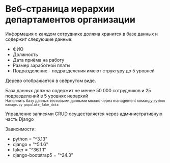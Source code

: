# Веб-страница иерархии департаментов организации

Информация о каждом сотруднике должна хранится в базе данных и содержит следующие данные:
- ФИО
- Должность
- Дата приёма на работу
- Размер заработной платы
- Подразделение - подразделения имеют структуру до 5 уровней

Дерево отображается в свёрнутом виде.

База данных должна содержит не менее 50 000 сотрудников и 25 подразделений в 5 уровнях иерархий
<small> <br>Наполнить базу данных тестовыми данными можно через management команду `python manage.py populate_fake_data`</small>

Управление записями CRUD осуществляется через административную часть Django

Зависимости:
- python = "^3.13"
- django = "^5.1.6"
- faker = "^36.1.1"
- django-bootstrap5 = "^24.3"
